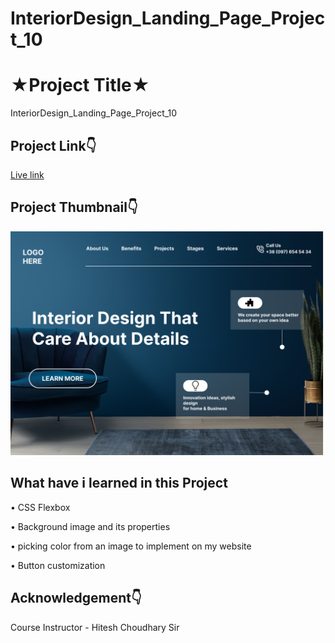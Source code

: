 # InteriorDesign_Landing_Page_Project_10

# ★Project Title★

InteriorDesign_Landing_Page_Project_10


## Project Link👇

[Live link](https://heartfelt-souffle-32da53.netlify.app)

## Project Thumbnail👇

![thumbnail](https://github.com/webdevankur/InteriorDesign_Landing_Page_Project_10/blob/main/10.png)


## What have i learned in this Project
•	CSS Flexbox

•	Background image and its properties

•	picking color from an image to implement on my website

•	Button customization

## Acknowledgement👇

Course Instructor - Hitesh Choudhary Sir
